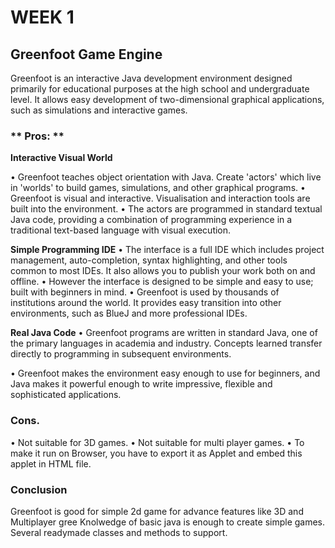 
# **WEEK 1**
## **Greenfoot Game Engine**

Greenfoot is an interactive Java development environment designed primarily for educational purposes at the high school and undergraduate level. It allows easy development of two-dimensional graphical applications, such as simulations and interactive games.

### ** Pros: **
**Interactive Visual World**

•	Greenfoot teaches object orientation with Java. Create 'actors' which live in 'worlds' to build games, simulations, and other graphical programs.
•	Greenfoot is visual and interactive. Visualisation and interaction tools are built into the environment.
•	The actors are programmed in standard textual Java code, providing a combination of programming experience in a traditional text-based language with visual execution.

**Simple Programming IDE**
•	The interface is a full IDE which includes project management, auto-completion, syntax highlighting, and other tools common to most IDEs. It also allows you to publish your work both on and offline.
•	However the interface is designed to be simple and easy to use; built with beginners in mind.
•	Greenfoot is used by thousands of institutions around the world. It provides easy transition into other environments, such as BlueJ and more professional IDEs.

**Real Java Code**
•	Greenfoot programs are written in standard Java, one of the primary languages in academia and industry. Concepts learned transfer directly to programming in subsequent environments.

•	Greenfoot makes the environment easy enough to use for beginners, and Java makes it powerful enough to write impressive, flexible and sophisticated applications.

### **Cons.**

•	Not suitable for 3D games.
•	Not suitable for multi player games.
•	To make it run on Browser, you have to export it as Applet and embed this applet in HTML file. 

### **Conclusion**

Greenfoot is good for simple 2d game for advance features like 3D and Multiplayer gree
Knolwedge of basic java is enough to create simple games.
Several readymade classes and methods to support.
